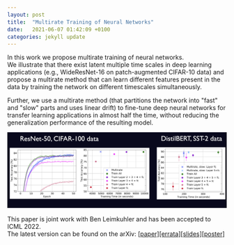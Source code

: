 ```yaml
---
layout: post
title:  "Multirate Training of Neural Networks"
date:   2021-06-07 01:42:09 +0100
categories: jekyll update
---
```


In this work we propose multirate training of neural networks. <br>
We illustrate that there exist latent multiple time scales in deep learning applications (e.g., WideResNet-16 on patch-augmented CIFAR-10 data) and propose a multirate method that can learn different features present in the data by training the network on different timescales simultaneously.

Further, we use a multirate method (that partitions the network into "fast" and "slow" parts and uses linear drift) to fine-tune deep neural networks for transfer learning applications in almost half the time, without reducing the generalization performance of the resulting model. 

<img src="/pics/transfermultirate2.png" width="800"/>

This paper is joint work with Ben Leimkuhler and has been accepted to ICML 2022. <br>
The latest version can be found on the arXiv: [[paper]](https://arxiv.org/abs/2106.10771)[[errata]]({{TiffanyVlaar.github.io}}/docs/Corrigendum.pdf)[[slides]]({{TiffanyVlaar.github.io}}/slides/ICML_Multirate.pdf)[[poster]]({{TiffanyVlaar.github.io}}/docs/ICML_MultiratePoster.pdf)
<!--This work was also presented at the "ODE and SDE methods in machine learning" symposium, NUMDIFF-16, 2021.-->

